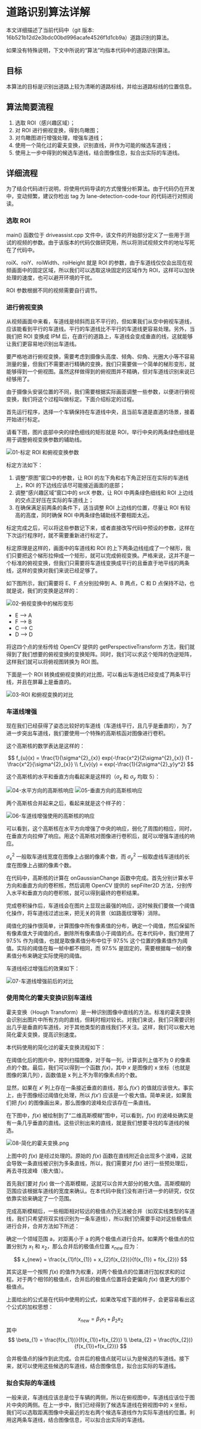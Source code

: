 # 道路识别算法详解

本文详细描述了当前代码中（git 版本: 16b521b12d2e3bdc00bd996acafe4526f1d1cb9a）道路识别的算法。

如果没有特殊说明，下文中所说的“算法”均指本代码中的道路识别算法。

## 目标

本算法的目标是识别出道路上较为清晰的道路标线，并给出道路标线的位置信息。

## 算法简要流程

1. 选取 ROI（感兴趣区域）；
1. 对 ROI 进行俯视变换，得到鸟瞰图；
1. 对鸟瞰图进行增强处理，增强车道线；
1. 使用一个简化过的霍夫变换，识别直线，并作为可能的候选车道线；
1. 使用上一步中得到的候选车道线，结合图像信息，拟合出实际的车道线。

## 详细流程

为了结合代码进行说明，将使用代码导读的方式慢慢分析算法。由于代码仍在开发中，变动频繁，建议你检出 tag 为 lane-detection-code-tour 的代码进行对照阅读。


### 选取 ROI

main() 函数位于 driveassist.cpp 文件中，该文件的开始部分定义了一些用于测试的视频的参数。由于该版本的代码仅做研究用，所以将测试视频文件的地址写死在了代码中。

roiX、roiY、roiWidth、roiHeight 就是 ROI 的参数，由于车道线仅仅会出现在视频画面中的固定区域，所以我们可以选取这块固定的区域作为 ROI，这样可以加快处理的速度，也可以避开环境的干扰。

ROI 参数根据不同的视频需要自行调节。


### 进行俯视变换

从视频画面中来看，车道线是倾斜而且不平行的，但如果我们从空中俯视车道线，应该能看到平行的车道线。平行的车道线比不平行的车道线更容易处理。另外，当我们把 ROI 变换成 IPM 后，在直行的道路上，车道线会变成垂直的线，这就能够让我们更容易地识别出车道线。

要严格地进行俯视变换，需要考虑到摄像头高度、倾角、仰角、光圈大小等不容易测量的量，但我们不需要进行精确的变换，我们只需要做一个简单的梯形变形，就能够得到一个俯视图。虽然这样做得到的俯视图并不精确，但对车道线识别来说已经够用了。

由于摄像头安装位置的不同，我们需要根据实际画面调整一些参数，以便进行俯视变换，我们将这个过程叫做标定。下面介绍标定的过程。

首先运行程序，选择一个车辆保持在车道线中央，且当前车道是直道的场景，接着开始进行标定。

请看下图，图片底部中央的绿色细线的矩形就是 ROI，举行中央的两条绿色细线是用于调整俯视变换参数的辅助线。

![01-标定 ROI 和俯视变换参数](http://youxia-cdn.b0.upaiyun.com/user/da/ec/2fbdc130b09772288745f78ff68f.png)

标定方法如下：

1. 调整“原图”窗口中的参数，让 ROI 的左下角和右下角正好压在实际的车道线上，ROI 的下边线应该尽可能接近画面的底部；
1. 调整“感兴趣区域”窗口中的 srcX 参数，让 ROI 中两条绿色细线和 ROI 上边线的交点正好压在实际的车道线上；
1. 在确保满足前两条的条件下，适当调整 ROI 上边线的位置，尽量让 ROI 有较高的高度，同时确保 ROI 中两条绿色辅助线不要相距太近。

标定完成之后，可以将这些参数记下来，或者直接改写代码中预设的参数，这样在下次运行程序时，就不需要重新进行标定了。

标定原理是这样的，画面中的车道线和 ROI 的上下两条边线组成了一个梯形，我们只要把这个梯形拉伸成一个矩形，就可以完成俯视变换。严格来说，这并不是一个标准的俯视变换，但我们只需要将车道线变换成平行的且垂直于地平线的两条线，这样的变换对我们来说已经足够了。

如下图所示，我们需要将 E、F 点分别拉伸到 A、B 两点，C 和 D 点保持不动，也就是说，我们的变换是这样的：

![02-俯视变换中的梯形变形](http://youxia-cdn.b0.upaiyun.com/user/c4/50/cc5865b692f64efcda2a2c2a0c7c.png)

* E --> A
* F --> B
* C --> C
* D --> D

将这四个点的坐标传给 OpenCV 提供的 getPerspectiveTransform 方法，我们就得到了我们想要的俯视变换的变换矩阵。同时，我们可以求这个矩阵的伪逆矩阵，这样我们就可以将俯视图转换为 ROI 图。


下面是一个 ROI 转换成俯视变换的对比图，可以看出车道线已经变成了两条平行线，并且在屏幕上是垂直的。

![03-ROI 和俯视变换的对比](http://youxia-cdn.b0.upaiyun.com/user/4e/7a/da2f9686aec9f6cc5bc2017f8700.png)


### 车道线增强

现在我们已经获得了姿态比较好的车道线（车道线平行，且几乎是垂直的），为了进一步突出车道线，我们要使用一个特殊的高斯核函对图像进行卷积。

这个高斯核的数学表达是这样的：

$$
f_{u}(x) = \frac{1}{\sigma^{2}_{x}} exp(-\frac{x^2}{2\sigma^{2}_{x}} (1 - \frac{x^2}{\sigma^{2}_{x}}
\\ 
f_{v}(y) = exp(-\frac{1}{2\sigma^{2}_y}y^2)
$$

这个高斯核的水平和垂直方向看起来是这样的（$\sigma_{x}$ 和 $\sigma_{y}$ 均取 5）：

![04-水平方向的高斯核响应](http://youxia-cdn.b0.upaiyun.com/user/bc/8e/cf5efdf5f2239b4dab19bf7b0f46.png)
![05-垂直方向的高斯核响应](http://youxia-cdn.b0.upaiyun.com/user/5d/bc/429e97a3e10e2be8fa1f573c8ab6.png)

两个高斯核合并起来之后，看起来就是这个样子的：

![06-车道线增强使用的高斯核的响应](http://youxia-cdn.b0.upaiyun.com/user/cf/da/720f9f6373fbc298f456f570dcd6.png)

可以看到，这个高斯核在水平方向增强了中央的响应，弱化了周围的相应，同时，在垂直方向拉伸了响应。用这个高斯核对图像进行卷积后，就可以增强车道线的响应。

$\sigma^{2}_{x}$ 一般取车道线宽度在图像上占据的像素个数，而 $\sigma^{2}_{y}$ 一般取虚线车道线的长度在图像上占据的像素个数。

在代码中，高斯核的计算在 onGaussianChange 函数中完成。首先分别计算水平方向和垂直方向的卷积核，然后调用 OpenCV 提供的 sepFilter2D 方法，分别传入水平和垂直方向的卷积核，就可以得到最终的卷积结果。

完成卷积操作后，车道线会在图片上显现出最强的响应，这时候我们要做一个阈值化操作，将车道线过滤出来，把无关的背景（如路面纹理等）消除。

阈值化的操作很简单，计算图像中所有像素值的分布，确定一个阈值，然后保留所有像素值大于阈值的点，删除所有像素值小于阈值的点。在本代码中，我们使用了 97.5% 作为阈值，也就是取像素值分布中位于 97.5% 这个位置的像素值作为阈值。实际的阈值在每一帧中都不相同，而 97.5% 是固定的，需要根据每一帧的像素值分布来确定实际使用的阈值。

车道线经过增强后的效果如下：

![07-车道线增强前后的对比](http://youxia-cdn.b0.upaiyun.com/user/3a/e9/5f6a43fb3063e82b2dafc2d58471.png)


### 使用简化的霍夫变换识别车道线

霍夫变换（Hough Transform）是一种识别图像中直线的方法。标准的霍夫变换会识别出图片中所有方向的直线，但耗时相对较长。对我们来说，我们只需要识别出几乎是垂直的车道线，对于其他类型的直线我们不关注。这样，我们可以极大地简化霍夫变换，提高识别速度。

本代码使用的简化过的霍夫变换流程如下：

在阈值化后的图片中，按列扫描图像，对于每一列，计算该列上值不为 0 的像素点的个数。最后，我们可以得到一个函数 $f(x)$，其中 $x$ 是图像的 x 坐标（也就是图像的第几列），函数值是 x 列上不为零的像素点的个数。

显然，如果在 $x'$ 列上存在一条接近垂直的直线，那么 $f(x')$ 的值就应该很大。事实上，由于图像经过阈值化处理，所以 $f(x')$ 应该是一个极大值。简单来说，如果我们把 $f(x)$ 的图像画出来，那么图像的波峰处应该存在一条直线。

在下图中，$f(x)$ 被绘制到了“二维高斯模糊”图中，可以看到，$f(x)$ 的波峰处确实是有一条几乎垂直的直线。这些识别出来的直线，就是我们想要寻找的车道线的候选。

![08-简化的霍夫变换.png](http://youxia-cdn.b0.upaiyun.com/user/b9/c9/9c6b1f171e4e77f924a37aa62547.png)

上图中的 $f(x)$ 是经过处理的。原始的 $f(x)$ 函数在直线附近会出现多个波峰，这就会导致一条直线被识别为多条直线，所以，我们需要对 $f(x)$ 进行一些预处理后，再去寻找波峰（极大值）。

首先我们要对 $f(x)$ 做一个高斯模糊，这就可以合并大部分的极大值。高斯模糊的范围应该根据车道线的宽度来确认。在本代码中我们没有进行进一步的研究，仅仅依靠实验来确定了一个范围。

完成高斯模糊后，一些相距相对较远的极值点仍无法被合并（如双实线类型的车道线，我们只希望将双实线识别为一条车道线），所以我们仍需要手动对这些极值点进行合并，合并方法如下所述：

确定一个领域范围 a，对距离小于 a 的两个极值点进行合并。如果两个极值点的位置分别为 $x_{1}$ 和 $x_{2}$，那么合并后的极值点位置 $x_{new}$ 应为：

$$
x_{new} = \frac{x_{1}f(x_{1}) + x_{2}f(x_{2})}{f(x_{1}) + f(x_{2})}
$$

其实这是一个按照 $f(x)$ 的值作为权重，对两个极值点的位置进行加权求和的过程。对于两个相邻的极值点，合并后的极值点位置将会更偏向 $f(x)$ 值更大的那个极值点。

上面给出的公式是在代码中使用的公式，如果改写成下面的样子，会更容易看出这个公式的加权思想：

$$
x_{new} = \beta_{1}x_{1} + \beta_{2}x_{2}
$$
其中
$$
\beta_{1} = \frac{f(x_{1})}{f(x_{1})+f(x_{2})}
\\
\beta_{2} = \frac{f(x_{2})}{f(x_{1})+f(x_{2})}
$$

合并极值点的操作到此完成。合并后的极值点就可以认为是候选的车道线。接下来，就可以使用这些候选的车道线，结合图像信息，拟合出实际的车道线。

### 拟合实际的车道线

一般来说，车道线应该总是位于车辆的两侧，所以在俯视图中，车道线应该位于图片中央的两侧。在上一步中，我们已经得到了候选车道线在俯视图中的 x 坐标，我们可以选取距离图像中央最近的左右两个候选车道线作为实际车道线的位置。利用这两条车道线，结合图像信息，可以拟合出实际的车道线。

